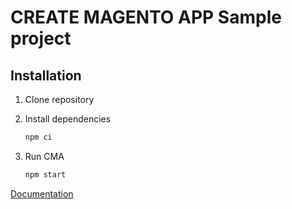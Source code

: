 # CREATE MAGENTO APP Sample project

## Installation

1. Clone repository

2. Install dependencies

    ```bash
    npm ci
    ```

3. Run CMA

    ```bash
    npm start
    ```

[Documentation](https://docs.create-magento-app.com/getting-started/getting-started)
